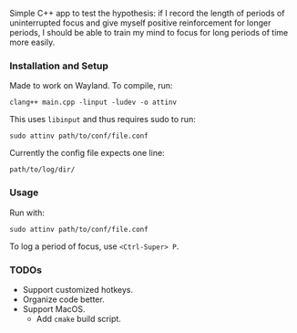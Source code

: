 Simple C++ app to test the hypothesis: if I record the length of periods of
uninterrupted focus and give myself positive reinforcement for longer periods,
I should be able to train my mind to focus for long periods of time more easily.

### Installation and Setup
Made to work on Wayland.
To compile, run:

```
clang++ main.cpp -linput -ludev -o attinv
```

This uses `libinput` and thus requires sudo to run:

```
sudo attinv path/to/conf/file.conf
```

Currently the config file expects one line:

```
path/to/log/dir/
```

### Usage

Run with:

```
sudo attinv path/to/conf/file.conf
```

To log a period of focus, use `<Ctrl-Super> P`.


### TODOs
- Support customized hotkeys.
- Organize code better.
- Support MacOS.
    - Add `cmake` build script.
